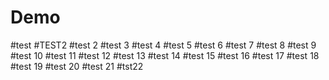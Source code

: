 # Demo
#test
#TEST2
#test 2
#test 3
#test 4
#test 5
#test 6
#test 7
#test 8
#test 9
#test 10
#test 11
#test 12
#test 13
#test 14
#test 15
#test 16
#test 17
#test 18
#test 19
#test 20
#test 21
#tst22
